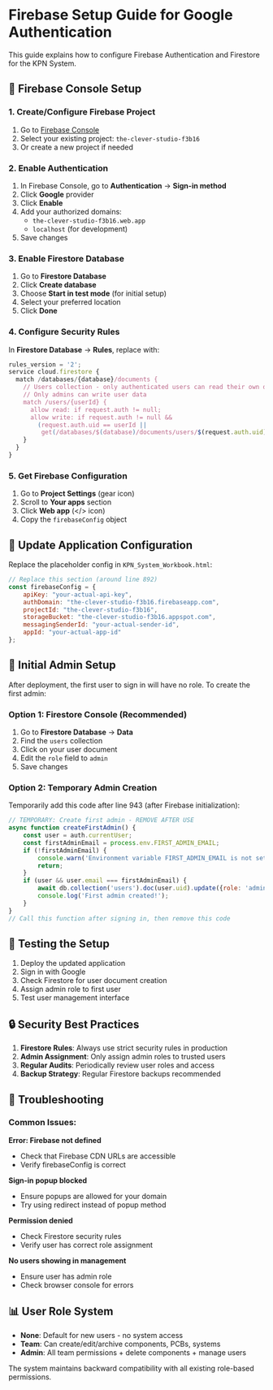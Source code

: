 # Firebase Setup Guide for Google Authentication

This guide explains how to configure Firebase Authentication and Firestore for the KPN System.

## 🔧 Firebase Console Setup

### 1. Create/Configure Firebase Project

1. Go to [Firebase Console](https://console.firebase.google.com/)
2. Select your existing project: `the-clever-studio-f3b16`
3. Or create a new project if needed

### 2. Enable Authentication

1. In Firebase Console, go to **Authentication** → **Sign-in method**
2. Click **Google** provider
3. Click **Enable**
4. Add your authorized domains:
   - `the-clever-studio-f3b16.web.app`
   - `localhost` (for development)
5. Save changes

### 3. Enable Firestore Database

1. Go to **Firestore Database**
2. Click **Create database**
3. Choose **Start in test mode** (for initial setup)
4. Select your preferred location
5. Click **Done**

### 4. Configure Security Rules

In **Firestore Database** → **Rules**, replace with:

```javascript
rules_version = '2';
service cloud.firestore {
  match /databases/{database}/documents {
    // Users collection - only authenticated users can read their own data
    // Only admins can write user data
    match /users/{userId} {
      allow read: if request.auth != null;
      allow write: if request.auth != null && 
        (request.auth.uid == userId || 
         get(/databases/$(database)/documents/users/$(request.auth.uid)).data.role == 'admin');
    }
  }
}
```

### 5. Get Firebase Configuration

1. Go to **Project Settings** (gear icon)
2. Scroll to **Your apps** section
3. Click **Web app** (</> icon)
4. Copy the `firebaseConfig` object

## 🔑 Update Application Configuration

Replace the placeholder config in `KPN_System_Workbook.html`:

```javascript
// Replace this section (around line 892)
const firebaseConfig = {
    apiKey: "your-actual-api-key",
    authDomain: "the-clever-studio-f3b16.firebaseapp.com",
    projectId: "the-clever-studio-f3b16",
    storageBucket: "the-clever-studio-f3b16.appspot.com",
    messagingSenderId: "your-actual-sender-id",
    appId: "your-actual-app-id"
};
```

## 👥 Initial Admin Setup

After deployment, the first user to sign in will have no role. To create the first admin:

### Option 1: Firestore Console (Recommended)

1. Go to **Firestore Database** → **Data**
2. Find the `users` collection
3. Click on your user document
4. Edit the `role` field to `admin`
5. Save changes

### Option 2: Temporary Admin Creation

Temporarily add this code after line 943 (after Firebase initialization):

```javascript
// TEMPORARY: Create first admin - REMOVE AFTER USE
async function createFirstAdmin() {
    const user = auth.currentUser;
    const firstAdminEmail = process.env.FIRST_ADMIN_EMAIL;
    if (!firstAdminEmail) {
        console.warn('Environment variable FIRST_ADMIN_EMAIL is not set. Admin creation skipped.');
        return;
    }
    if (user && user.email === firstAdminEmail) {
        await db.collection('users').doc(user.uid).update({role: 'admin'});
        console.log('First admin created!');
    }
}
// Call this function after signing in, then remove this code
```

## 🚀 Testing the Setup

1. Deploy the updated application
2. Sign in with Google
3. Check Firestore for user document creation
4. Assign admin role to first user
5. Test user management interface

## 🔒 Security Best Practices

1. **Firestore Rules**: Always use strict security rules in production
2. **Admin Assignment**: Only assign admin roles to trusted users
3. **Regular Audits**: Periodically review user roles and access
4. **Backup Strategy**: Regular Firestore backups recommended

## 🐛 Troubleshooting

### Common Issues:

**Error: Firebase not defined**
- Check that Firebase CDN URLs are accessible
- Verify firebaseConfig is correct

**Sign-in popup blocked**
- Ensure popups are allowed for your domain
- Try using redirect instead of popup method

**Permission denied**
- Check Firestore security rules
- Verify user has correct role assignment

**No users showing in management**
- Ensure user has admin role
- Check browser console for errors

## 📊 User Role System

- **None**: Default for new users - no system access
- **Team**: Can create/edit/archive components, PCBs, systems  
- **Admin**: All team permissions + delete components + manage users

The system maintains backward compatibility with all existing role-based permissions.
